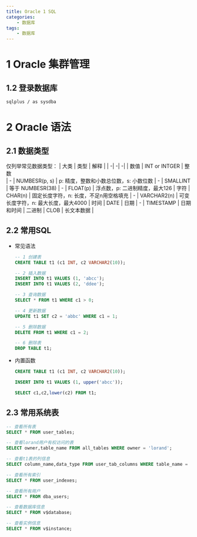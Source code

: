 ```yaml
---
title: Oracle 1 SQL
categories:
    - 数据库
tags:
    - 数据库
---
```


# 1 Oracle 集群管理
## 1.2 登录数据库
```bash
sqlplus / as sysdba
```

# 2 Oracle 语法
## 2.1 数据类型
仅列举常见数据类型：
| 大类 | 类型 | 解释 |
| -| -| -|
| 数值 | INT or INTGER      | 整数                    
| -     |  NUMBESR(p, s)     | p: 精度，整数和小数总位数，s: 小数位数
| -     | SMALLINT           | 等于 NUMBESR(38)
| -     |  FLOAT(p)          | 浮点数，p: 二进制精度，最大126
| 字符   |  CHAR(n)           | 固定长度字符，n: 长度，不足n用空格填充
| -     | VARCHAR2(n)         | 可变长度字符，n: 最大长度，最大4000
| 时间  | DATE                 | 日期
| -     | TIMESTAMP             | 日期和时间
| 二进制 | CLOB                 | 长文本数据 |

## 2.2 常用SQL
- 常见语法
    ```sql
    -- 1 创建表
    CREATE TABLE t1 (c1 INT, c2 VARCHAR2(10));

    -- 2 插入数据
    INSERT INTO t1 VALUES (1, 'abcc');
    INSERT INTO t1 VALUES (2, 'ddee');

    -- 3 查询数据
    SELECT * FROM t1 WHERE c1 > 0;

    -- 4 更新数据
    UPDATE t1 SET c2 = 'abbc' WHERE c1 = 1;

    -- 5 删除数据
    DELETE FROM t1 WHERE c1 = 2;

    -- 6 删除表
    DROP TABLE t1;
    ```

- 内置函数
    ```sql
    CREATE TABLE t1 (c1 INT, c2 VARCHAR2(10));

    INSERT INTO t1 VALUES (1, upper('abcc'));

    SELECT c1,c2,lower(c2) FROM t1;
    ```

## 2.3 常用系统表
```sql
-- 查看所有表
SELECT * FROM user_tables;

-- 查看lorand用户有权访问的表
SELECT owner,table_name FROM all_tables WHERE owner = 'lorand';

-- 查看t1表的列信息
SELECT column_name,data_type FROM user_tab_columns WHERE table_name = 't1';

-- 查看所有索引
SELECT * FROM user_indexes;

-- 查看所有用户
SELECT * FROM dba_users;

-- 查看数据库信息
SELECT * FROM v$database;

-- 查看实例信息
SELECT * FROM v$instance;
```